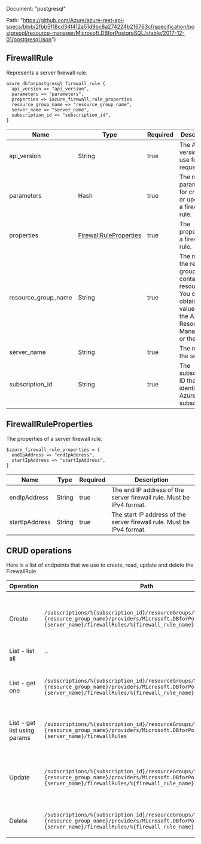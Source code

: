 Document: "postgresql"


Path: "https://github.com/Azure/azure-rest-api-specs/blob/2fbb5118cd34f412a51d9bc8a274224b216763cf/specification/postgresql/resource-manager/Microsoft.DBforPostgreSQL/stable/2017-12-01/postgresql.json")

## FirewallRule

Represents a server firewall rule.

```puppet
azure_dbforpostgresql_firewall_rule {
  api_version => "api_version",
  parameters => "parameters",
  properties => $azure_firewall_rule_properties
  resource_group_name => "resource_group_name",
  server_name => "server_name",
  subscription_id => "subscription_id",
}
```

| Name        | Type           | Required       | Description       |
| ------------- | ------------- | ------------- | ------------- |
|api_version | String | true | The API version to use for the request. |
|parameters | Hash | true | The required parameters for creating or updating a firewall rule. |
|properties | [FirewallRuleProperties](#firewallruleproperties) | true | The properties of a firewall rule. |
|resource_group_name | String | true | The name of the resource group that contains the resource. You can obtain this value from the Azure Resource Manager API or the portal. |
|server_name | String | true | The name of the server. |
|subscription_id | String | true | The subscription ID that identifies an Azure subscription. |
        
## FirewallRuleProperties

The properties of a server firewall rule.

```puppet
$azure_firewall_rule_properties = {
  endIpAddress => "endIpAddress",
  startIpAddress => "startIpAddress",
}
```

| Name        | Type           | Required       | Description       |
| ------------- | ------------- | ------------- | ------------- |
|endIpAddress | String | true | The end IP address of the server firewall rule. Must be IPv4 format. |
|startIpAddress | String | true | The start IP address of the server firewall rule. Must be IPv4 format. |



## CRUD operations

Here is a list of endpoints that we use to create, read, update and delete the FirewallRule

| Operation | Path | Verb | Description | OperationID |
| ------------- | ------------- | ------------- | ------------- | ------------- |
|Create|`/subscriptions/%{subscription_id}/resourceGroups/%{resource_group_name}/providers/Microsoft.DBforPostgreSQL/servers/%{server_name}/firewallRules/%{firewall_rule_name}`|Put|Creates a new firewall rule or updates an existing firewall rule.|FirewallRules_CreateOrUpdate|
|List - list all|``||||
|List - get one|`/subscriptions/%{subscription_id}/resourceGroups/%{resource_group_name}/providers/Microsoft.DBforPostgreSQL/servers/%{server_name}/firewallRules/%{firewall_rule_name}`|Get|Gets information about a server firewall rule.|FirewallRules_Get|
|List - get list using params|`/subscriptions/%{subscription_id}/resourceGroups/%{resource_group_name}/providers/Microsoft.DBforPostgreSQL/servers/%{server_name}/firewallRules`|Get|List all the firewall rules in a given server.|FirewallRules_ListByServer|
|Update|`/subscriptions/%{subscription_id}/resourceGroups/%{resource_group_name}/providers/Microsoft.DBforPostgreSQL/servers/%{server_name}/firewallRules/%{firewall_rule_name}`|Put|Creates a new firewall rule or updates an existing firewall rule.|FirewallRules_CreateOrUpdate|
|Delete|`/subscriptions/%{subscription_id}/resourceGroups/%{resource_group_name}/providers/Microsoft.DBforPostgreSQL/servers/%{server_name}/firewallRules/%{firewall_rule_name}`|Delete|Deletes a server firewall rule.|FirewallRules_Delete|
